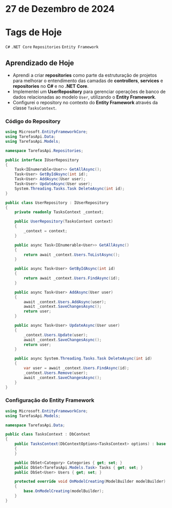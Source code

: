 # 27 de Dezembro de 2024

# Tags de Hoje

`C#` `.NET Core` `Repositories` `Entity Framework`

## Aprendizado de Hoje

- Aprendi a criar **repositories** como parte da estruturação de projetos para melhorar o entendimento das camadas de **controllers**, **services** e **repositories** no **C#** e no **.NET Core**.
- Implementei um **UserRepository** para gerenciar operações de banco de dados relacionadas ao modelo `User`, utilizando o **Entity Framework**.
- Configurei o repository no contexto do **Entity Framework** através da classe `TasksContext`.

### Código do Repository

```csharp
using Microsoft.EntityFrameworkCore;
using TarefasApi.Data;
using TarefasApi.Models;

namespace TarefasApi.Repositories;

public interface IUserRepository
{
    Task<IEnumerable<User>> GetAllAsync();
    Task<User> GetByIdAsync(int id);
    Task<User> AddAsync(User user);
    Task<User> UpdateAsync(User user);
    System.Threading.Tasks.Task DeleteAsync(int id);
}

public class UserRepository : IUserRepository
{
    private readonly TasksContext _context;

    public UserRepository(TasksContext context)
    {
        _context = context;
    }

    public async Task<IEnumerable<User>> GetAllAsync()
    {
        return await _context.Users.ToListAsync();
    }

    public async Task<User> GetByIdAsync(int id)
    {
        return await _context.Users.FindAsync(id);
    }

    public async Task<User> AddAsync(User user)
    {
        await _context.Users.AddAsync(user);
        await _context.SaveChangesAsync();
        return user;
    }

    public async Task<User> UpdateAsync(User user)
    {
        _context.Users.Update(user);
        await _context.SaveChangesAsync();
        return user;
    }

    public async System.Threading.Tasks.Task DeleteAsync(int id)
    {
        var user = await _context.Users.FindAsync(id);
        _context.Users.Remove(user);
        await _context.SaveChangesAsync();
    }
}
```

### Configuração do Entity Framework

```csharp
using Microsoft.EntityFrameworkCore;
using TarefasApi.Models;

namespace TarefasApi.Data;

public class TasksContext : DbContext
{
    public TasksContext(DbContextOptions<TasksContext> options) : base(options)
    {
    }

    public DbSet<Category> Categories { get; set; }
    public DbSet<TarefasApi.Models.Task> Tasks { get; set; }
    public DbSet<User> Users { get; set; }

    protected override void OnModelCreating(ModelBuilder modelBuilder)
    {
        base.OnModelCreating(modelBuilder);
    }
}
```
